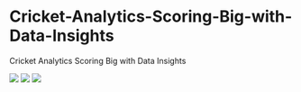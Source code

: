 # Cricket-Analytics-Scoring-Big-with-Data-Insights
Cricket Analytics Scoring Big with Data Insights


![](https://github.com/pranav98711/Cricket-Analytics-Scoring-Big-with-Data-Insights/blob/main/project1.gif)
![](https://github.com/pranav98711/Cricket-Analytics-Scoring-Big-with-Data-Insights/blob/main/part2.gif)
![](https://github.com/pranav98711/Cricket-Analytics-Scoring-Big-with-Data-Insights/blob/main/part3.gif)
